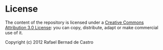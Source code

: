 # License

The content of the repository is licensed under a [Creative Commons Attribution 3.0 License](http://creativecommons.org/licenses/by/3.0/us/): you can copy, distribute, adapt or make commercial use of it.

Copyright (c) 2012 Rafael Bernad de Castro
